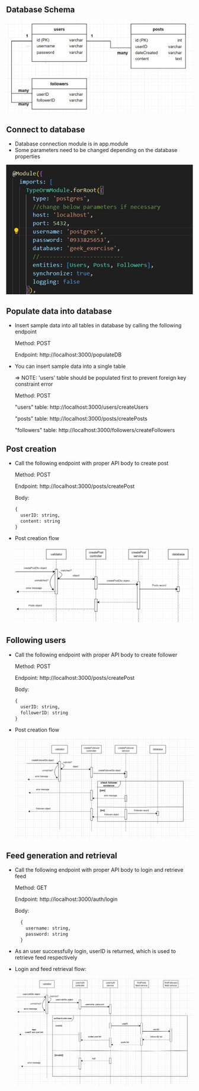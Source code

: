 ## Database Schema

<img src="img/db_schema.jpg">


## Connect to database

- Database connection module is in app.module
- Some parameters need to be changed depending on the database properties

<img src="img/db_parameters.jpg">

## Populate data into database

- Insert sample data into all tables in database by calling the following endpoint
  
  Method: POST
  
  Endpoint: http://localhost:3000/populateDB

- You can insert sample data into a single table
  
  => NOTE: 'users' table should be populated first to prevent foreign key constraint error

  Method: POST
  
  "users" table: http://localhost:3000/users/createUsers

  "posts" table: http://localhost:3000/posts/createPosts

  "followers" table: http://localhost:3000/followers/createFollowers

## Post creation

- Call the following endpoint with proper API body to create post

  Method: POST

  Endpoint: http://localhost:3000/posts/createPost

  Body:
      
      {
        userID: string,
        content: string
      }

- Post creation flow

  <img src="img/post_creation_flow.jpg">

## Following users

- Call the following endpoint with proper API body to create follower

  Method: POST

  Endpoint: http://localhost:3000/posts/createPost

  Body:
      
      {
        userID: string,
        followerID: string
      }

- Post creation flow

  <img src="img/follower_creation_flow.jpg">

## Feed generation and retrieval



- Call the following endpoint with proper API body to login and retrieve feed

    Method: GET

    Endpoint: http://localhost:3000/auth/login

    Body:
        
        {
          username: string,
          password: string
        } 
- As an user successfully login, userID is returned, which is used to retrieve feed respectively

- Login and feed retrieval flow:

  <img src="img/feed_flow.jpg">